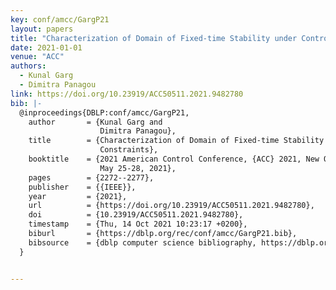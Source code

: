 ```yaml
---
key: conf/amcc/GargP21
layout: papers
title: "Characterization of Domain of Fixed-time Stability under Control Input Constraints."
date: 2021-01-01
venue: "ACC"
authors:
  - Kunal Garg
  - Dimitra Panagou
link: https://doi.org/10.23919/ACC50511.2021.9482780
bib: |-
  @inproceedings{DBLP:conf/amcc/GargP21,
    author       = {Kunal Garg and
                    Dimitra Panagou},
    title        = {Characterization of Domain of Fixed-time Stability under Control Input
                    Constraints},
    booktitle    = {2021 American Control Conference, {ACC} 2021, New Orleans, LA, USA,
                    May 25-28, 2021},
    pages        = {2272--2277},
    publisher    = {{IEEE}},
    year         = {2021},
    url          = {https://doi.org/10.23919/ACC50511.2021.9482780},
    doi          = {10.23919/ACC50511.2021.9482780},
    timestamp    = {Thu, 14 Oct 2021 10:23:17 +0200},
    biburl       = {https://dblp.org/rec/conf/amcc/GargP21.bib},
    bibsource    = {dblp computer science bibliography, https://dblp.org}
  }


---
```

